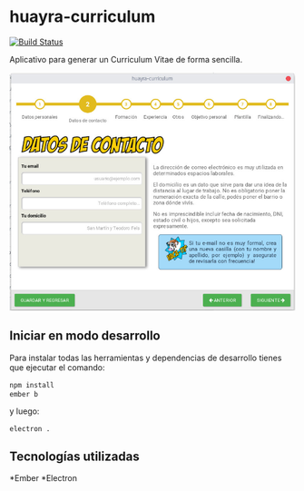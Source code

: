 huayra-curriculum
=================

[![Build Status](https://travis-ci.org/HuayraLinux/huayra-curriculum.svg?branch=master)](https://travis-ci.org/HuayraLinux/huayra-curriculum)

Aplicativo para generar un Curriculum Vitae de forma sencilla.

![](imagenes/preview2.jpg)

Iniciar en modo desarrollo
---------------------------

Para instalar todas las herramientas y dependencias
de desarrollo tienes que ejecutar el comando:

	npm install
    ember b

y luego:

    electron .

Tecnologías utilizadas
----------------------

*Ember
*Electron
